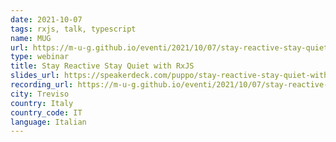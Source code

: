 ```yaml
---
date: 2021-10-07
tags: rxjs, talk, typescript
name: MUG
url: https://m-u-g.github.io/eventi/2021/10/07/stay-reactive-stay-quiet-with-rxjs.html
type: webinar
title: Stay Reactive Stay Quiet with RxJS
slides_url: https://speakerdeck.com/puppo/stay-reactive-stay-quiet-with-rxjs
recording_url: https://m-u-g.github.io/eventi/2021/10/07/stay-reactive-stay-quiet-with-rxjs.html
city: Treviso
country: Italy
country_code: IT
language: Italian
---
```

